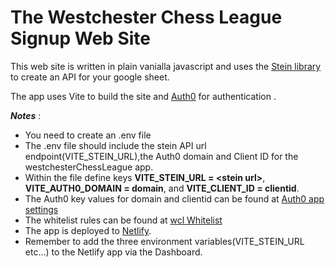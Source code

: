 # The Westchester Chess League Signup Web Site

This web site is written in plain vanialla javascript and uses
the [Stein library](https://steinhq.com/) to create an API
for your google sheet.

The app uses Vite to build the site and [Auth0](https://manage.auth0.com/dashboard/us/movieapi/) for authentication .

**_Notes_** :

-   You need to create an .env file
-   The .env file should include the stein API url endpoint(VITE_STEIN_URL),the Auth0 domain and Client ID for the westchesterChessLeague app.
-   Within the file define keys **VITE_STEIN_URL = \<stein url\>**, **VITE_AUTH0_DOMAIN = domain**, and **VITE_CLIENT_ID = clientid**.
-   The Auth0 key values for domain and clientid can be found at [Auth0 app settings](https://manage.auth0.com/dashboard/us/movieapi/applications/OQqFGJzX4JiUOu3UYCvHVY5IGoSWm5LT/settings)
-   The whitelist rules can be found at [wcl Whitelist](https://manage.auth0.com/dashboard/us/movieapi/rules/rul_jXCQ2rOnfmFmqtdn)
-   The app is deployed to [Netlify](https://app.netlify.com/teams/akillian90/overview).
-   Remember to add the three environment variables(VITE_STEIN_URL etc...) to the Netlify app via the Dashboard.

